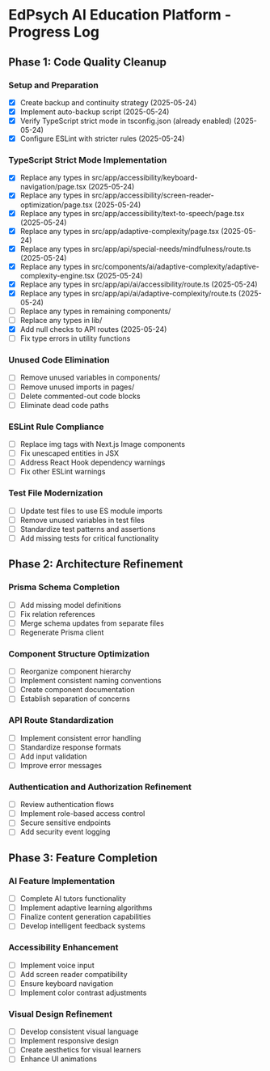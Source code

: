 # EdPsych AI Education Platform - Progress Log

## Phase 1: Code Quality Cleanup

### Setup and Preparation
- [x] Create backup and continuity strategy (2025-05-24)
- [x] Implement auto-backup script (2025-05-24)
- [x] Verify TypeScript strict mode in tsconfig.json (already enabled) (2025-05-24)
- [x] Configure ESLint with stricter rules (2025-05-24)

### TypeScript Strict Mode Implementation
- [x] Replace any types in src/app/accessibility/keyboard-navigation/page.tsx (2025-05-24)
- [x] Replace any types in src/app/accessibility/screen-reader-optimization/page.tsx (2025-05-24)
- [x] Replace any types in src/app/accessibility/text-to-speech/page.tsx (2025-05-24)
- [x] Replace any types in src/app/adaptive-complexity/page.tsx (2025-05-24)
- [x] Replace any types in src/app/api/special-needs/mindfulness/route.ts (2025-05-24)
- [x] Replace any types in src/components/ai/adaptive-complexity/adaptive-complexity-engine.tsx (2025-05-24)
- [x] Replace any types in src/app/api/ai/accessibility/route.ts (2025-05-24)
- [x] Replace any types in src/app/api/ai/adaptive-complexity/route.ts (2025-05-24)
- [ ] Replace any types in remaining components/
- [ ] Replace any types in lib/
- [x] Add null checks to API routes (2025-05-24)
- [ ] Fix type errors in utility functions

### Unused Code Elimination
- [ ] Remove unused variables in components/
- [ ] Remove unused imports in pages/
- [ ] Delete commented-out code blocks
- [ ] Eliminate dead code paths

### ESLint Rule Compliance
- [ ] Replace img tags with Next.js Image components
- [ ] Fix unescaped entities in JSX
- [ ] Address React Hook dependency warnings
- [ ] Fix other ESLint warnings

### Test File Modernization
- [ ] Update test files to use ES module imports
- [ ] Remove unused variables in test files
- [ ] Standardize test patterns and assertions
- [ ] Add missing tests for critical functionality

## Phase 2: Architecture Refinement

### Prisma Schema Completion
- [ ] Add missing model definitions
- [ ] Fix relation references
- [ ] Merge schema updates from separate files
- [ ] Regenerate Prisma client

### Component Structure Optimization
- [ ] Reorganize component hierarchy
- [ ] Implement consistent naming conventions
- [ ] Create component documentation
- [ ] Establish separation of concerns

### API Route Standardization
- [ ] Implement consistent error handling
- [ ] Standardize response formats
- [ ] Add input validation
- [ ] Improve error messages

### Authentication and Authorization Refinement
- [ ] Review authentication flows
- [ ] Implement role-based access control
- [ ] Secure sensitive endpoints
- [ ] Add security event logging

## Phase 3: Feature Completion

### AI Feature Implementation
- [ ] Complete AI tutors functionality
- [ ] Implement adaptive learning algorithms
- [ ] Finalize content generation capabilities
- [ ] Develop intelligent feedback systems

### Accessibility Enhancement
- [ ] Implement voice input
- [ ] Add screen reader compatibility
- [ ] Ensure keyboard navigation
- [ ] Implement color contrast adjustments

### Visual Design Refinement
- [ ] Develop consistent visual language
- [ ] Implement responsive design
- [ ] Create aesthetics for visual learners
- [ ] Enhance UI animations
